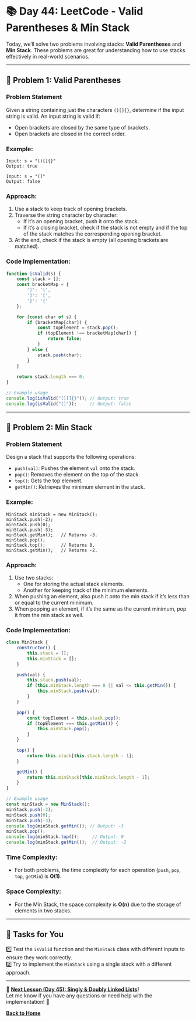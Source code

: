 # **📚 Day 44: LeetCode - Valid Parentheses & Min Stack**  

Today, we’ll solve two problems involving stacks: **Valid Parentheses** and **Min Stack**. These problems are great for understanding how to use stacks effectively in real-world scenarios.

---

## **🔹 Problem 1: Valid Parentheses**  

### **Problem Statement**  
Given a string containing just the characters `()[]{}`, determine if the input string is valid. An input string is valid if:
- Open brackets are closed by the same type of brackets.
- Open brackets are closed in the correct order.

### **Example**:
```plaintext
Input: s = "()[]{}"
Output: true

Input: s = "(]"
Output: false
```

### **Approach**:  
1. Use a stack to keep track of opening brackets.
2. Traverse the string character by character:
   - If it’s an opening bracket, push it onto the stack.
   - If it’s a closing bracket, check if the stack is not empty and if the top of the stack matches the corresponding opening bracket.
3. At the end, check if the stack is empty (all opening brackets are matched).

### **Code Implementation**:
```js
function isValid(s) {
    const stack = [];
    const bracketMap = {
        ')': '(',
        ']': '[',
        '}': '{'
    };

    for (const char of s) {
        if (bracketMap[char]) {
            const topElement = stack.pop();
            if (topElement !== bracketMap[char]) {
                return false;
            }
        } else {
            stack.push(char);
        }
    }
    
    return stack.length === 0;
}

// Example usage
console.log(isValid("()[]{}")); // Output: true
console.log(isValid("(]"));     // Output: false
```

---

## **🔹 Problem 2: Min Stack**  

### **Problem Statement**  
Design a stack that supports the following operations:
- `push(val)`: Pushes the element `val` onto the stack.
- `pop()`: Removes the element on the top of the stack.
- `top()`: Gets the top element.
- `getMin()`: Retrieves the minimum element in the stack.

### **Example**:
```plaintext
MinStack minStack = new MinStack();
minStack.push(-2);
minStack.push(0);
minStack.push(-3);
minStack.getMin();   // Returns -3.
minStack.pop();
minStack.top();      // Returns 0.
minStack.getMin();   // Returns -2.
```

### **Approach**:  
1. Use two stacks:
   - One for storing the actual stack elements.
   - Another for keeping track of the minimum elements.
2. When pushing an element, also push it onto the min stack if it’s less than or equal to the current minimum.
3. When popping an element, if it’s the same as the current minimum, pop it from the min stack as well.

### **Code Implementation**:
```js
class MinStack {
    constructor() {
        this.stack = [];
        this.minStack = [];
    }

    push(val) {
        this.stack.push(val);
        if (this.minStack.length === 0 || val <= this.getMin()) {
            this.minStack.push(val);
        }
    }

    pop() {
        const topElement = this.stack.pop();
        if (topElement === this.getMin()) {
            this.minStack.pop();
        }
    }

    top() {
        return this.stack[this.stack.length - 1];
    }

    getMin() {
        return this.minStack[this.minStack.length - 1];
    }
}

// Example usage
const minStack = new MinStack();
minStack.push(-2);
minStack.push(0);
minStack.push(-3);
console.log(minStack.getMin()); // Output: -3
minStack.pop();
console.log(minStack.top());     // Output: 0
console.log(minStack.getMin());  // Output: -2
```

### **Time Complexity**:  
- For both problems, the time complexity for each operation (`push`, `pop`, `top`, `getMin`) is **O(1)**.

### **Space Complexity**:  
- For the Min Stack, the space complexity is **O(n)** due to the storage of elements in two stacks.

---

## **📝 Tasks for You**  
1️⃣ Test the `isValid` function and the `MinStack` class with different inputs to ensure they work correctly.  
2️⃣ Try to implement the `MinStack` using a single stack with a different approach.

---

🎯 **[Next Lesson (Day 45): Singly & Doubly Linked Lists](../day_45/)!**  
Let me know if you have any questions or need help with the implementation! 🚀

[**Back to Home**](../../../)